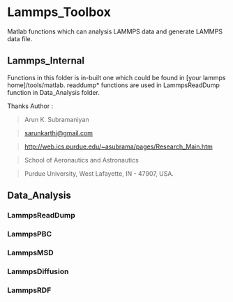 # Lammps_Toolbox
Matlab functions which can analysis LAMMPS data and generate LAMMPS data file.

## Lammps_Internal

Functions in this folder is in-built one which could be found in [your lammps home]/tools/matlab. readdump* functions are used in LammpsReadDump function in Data_Analysis folder. 

Thanks  Author :  
>Arun K. Subramaniyan

>sarunkarthi@gmail.com

>http://web.ics.purdue.edu/~asubrama/pages/Research_Main.htm

>School of Aeronautics and Astronautics

>Purdue University, West Lafayette, IN - 47907, USA.

## Data_Analysis

### LammpsReadDump

### LammpsPBC

### LammpsMSD

### LammpsDiffusion

### LammpsRDF
